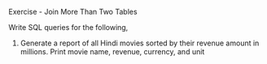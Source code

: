 Exercise - Join More Than Two Tables

Write SQL queries for the following,

1. Generate a report of all Hindi movies sorted by their revenue amount in millions.
Print movie name, revenue, currency, and unit
